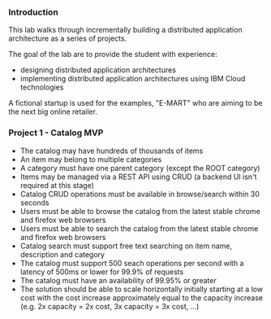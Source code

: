 ### Introduction

This lab walks through incrementally building a distributed application architecture as a series of projects.  

The goal of the lab are to provide the student with experience:

 - designing distributed application architectures
 - implementing distributed application architectures using IBM Cloud technologies

A fictional startup is used for the examples, "E-MART" who are aiming to be the next big online retailer.


### Project 1 - Catalog MVP

- The catalog may have hundreds of thousands of items
- An item may belong to multiple categories
- A category must have one parent category (except the ROOT category)
- Items may be managed via a REST API using CRUD (a backend UI isn't required at this stage)
- Catalog CRUD operations must be available in browse/search within 30 seconds
- Users must be able to browse the catalog from the latest stable chrome and firefox web browsers
- Users must be able to search the catalog from the latest stable chrome and firefox web browsers
- Catalog search must support free text searching on item name, description and category
- The catalog must support 500 seach operations per second with a latency of 500ms or lower for 99.9% of requests
- The catalog must have an availability of 99.95% or greater
- The solution should be able to scale horizontally initially starting at a low cost with the cost increase approximately equal to the capacity increase (e.g. 2x capacity = 2x cost, 3x capacity = 3x cost, ...)
